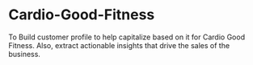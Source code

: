 # Cardio-Good-Fitness
To Build customer profile to help capitalize based on it for Cardio Good Fitness. Also, extract actionable insights that drive the sales of the business.
